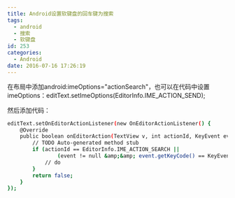 ```yaml
---
title: Android设置软键盘的回车键为搜索
tags:
  - android
  - 搜索
  - 软键盘
id: 253
categories:
  - Android
date: 2016-07-16 17:26:19
---
```


在布局中添加android:imeOptions="actionSearch"，也可以在代码中设置imeOptions：editText.setImeOptions(EditorInfo.IME_ACTION_SEND);

然后添加代码：
``` bash
editText.setOnEditorActionListener(new OnEditorActionListener() {
	@Override
	public boolean onEditorAction(TextView v, int actionId, KeyEvent event) {
		// TODO Auto-generated method stub
		if (actionId == EditorInfo.IME_ACTION_SEARCH ||
				(event != null &amp;&amp; event.getKeyCode() == KeyEvent.KEYCODE_ENTER)){
			// do
		}
		return false;
	}
});
```
